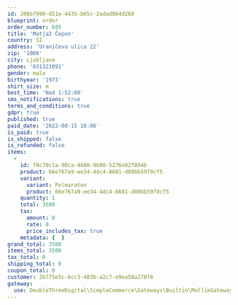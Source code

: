 ```yaml
---
id: 206b7990-d51e-4435-b65c-2adad064d260
blueprint: order
order_number: 695
title: 'Matjaž Čepon'
country: SI
address: 'Uraničeva ulica 22'
zip: '1000'
city: Ljubljana
phone: '031321091'
gender: male
birthyear: '1973'
shirt_size: m
best_time: 'Nad 1:52:00'
sms_notifications: true
terms_and_conditions: true
gdpr: true
published: true
paid_date: '2022-08-15 18:06'
is_paid: true
is_shipped: false
is_refunded: false
items:
  -
    id: f0c70c1a-90ca-4680-9b00-5276e82f894b
    product: 66e767a9-ee34-4dc4-8681-d09bb59f0cf5
    variant:
      variant: Polmaraton
      product: 66e767a9-ee34-4dc4-8681-d09bb59f0cf5
    quantity: 1
    total: 3500
    tax:
      amount: 0
      rate: 0
      price_includes_tax: true
    metadata: {  }
grand_total: 3500
items_total: 3500
tax_total: 0
shipping_total: 0
coupon_total: 0
customer: 3b775e5c-bcc3-483b-a2c7-e9ea58a278f6
gateway:
  use: DoubleThreeDigital\SimpleCommerce\Gateways\Builtin\MollieGateway
---
```

